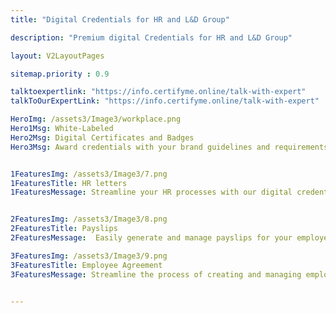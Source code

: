 ```yaml
---
title: "Digital Credentials for HR and L&D Group"

description: "Premium digital Credentials for HR and L&D Group"

layout: V2LayoutPages

sitemap.priority : 0.9

talktoexpertlink: "https://info.certifyme.online/talk-with-expert"
talkToOurExpertLink: "https://info.certifyme.online/talk-with-expert"

HeroImg: /assets3/Image3/workplace.png
Hero1Msg: White-Labeled
Hero2Msg: Digital Certificates and Badges
Hero3Msg: Award credentials with your brand guidelines and requirements.


1FeaturesImg: /assets3/Image3/7.png
1FeaturesTitle: HR letters
1FeaturesMessage: Streamline your HR processes with our digital credential management software. Easily generate and manage all types of HR letters, such as offer letters, performance evaluations, and employment verification documents. Our secure platform helps you keep track of all your HR correspondence, saving you time and reducing the risk of errors. Make HR management a breeze with our software.


2FeaturesImg: /assets3/Image3/8.png
2FeaturesTitle: Payslips
2FeaturesMessage:  Easily generate and manage payslips for your employees with our digital credential management software. Our platform allows you to quickly create and distribute payslips, ensuring that your employees receive their payments on time. Our secure system also allows you to store and access past payslips, making it easy to track payment history and resolve any discrepancies. Streamline your payroll process with our software.

3FeaturesImg: /assets3/Image3/9.png
3FeaturesTitle: Employee Agreement
3FeaturesMessage: Streamline the process of creating and managing employee agreements with our digital credential management software. Our platform allows you to easily generate, issue and manage contracts, such as employment agreements, confidentiality agreements, and non-disclosure agreements. Our secure system also allows you to store and access past agreements, making it easy to track employee commitments and obligations. Simplify your HR management with our software.


---
```

